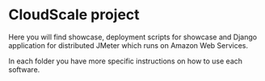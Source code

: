 CloudScale project
==================

Here you will find showcase, deployment scripts for showcase and Django application for distributed JMeter which runs on Amazon Web Services.

In each folder you have more specific instructions on how to use each software.
